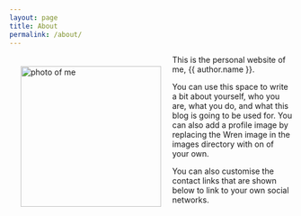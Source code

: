 ```yaml
---
layout: page
title: About
permalink: /about/
---
```


<div id="id-picture">
  <img src="{{site.url}}/images/profile.jpg" alt="photo of me" style="float:left; padding:20px; height:250px; width:250px;">
</div>

This is the personal website of me, {{ author.name }}.

You can use this space to write a bit about yourself, who you are, what you
do, and what this blog is going to be used for. You can also add a profile
image by replacing the Wren image in the images directory with on of your
own.

You can also customise the contact links that are shown below to link to your
own social networks.
